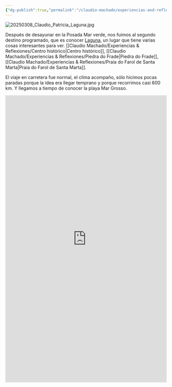 ```yaml
---
{"dg-publish":true,"permalink":"/claudio-machado/experiencias-and-reflexiones/laguna/","tags":["viajes","Brasil","automóvil","bombinhas","playa"]}
---
```


![20250308_Claudio_Patricia_Laguna.jpg](/img/user/Personal/Im%C3%A1genes/20250308_Claudio_Patricia_Laguna.jpg) 

Después de desayunar en la Posada Mar verde, nos fuimos al segundo destino programado, que es conocer [Laguna](https://maps.app.goo.gl/C2APaqcfC6GA3S6q8), un lugar que tiene varias cosas interesantes para ver. [[Claudio Machado/Experiencias & Reflexiones/Centro histórico\|Centro histórico]], [[Claudio Machado/Experiencias & Reflexiones/Piedra do Frade\|Piedra do Frade]], [[Claudio Machado/Experiencias & Reflexiones/Praia do Farol de Santa Marta\|Praia do Farol de Santa Marta]]. 

El viaje en carretera fue normal, el clima acompaño, sólo hicimos pocas paradas porque la idea era llegar temprano y porque recorrimos casi 600 km. Y llegamos a tiempo de conocer la playa Mar Grosso.

<div style="position: relative; width: 100%; padding-bottom: 177.78%; height: 0; overflow: hidden;">
  <iframe 
    style="position: absolute; top: 0; left: 0; width: 100%; height: 100%;" 
    src="https://www.youtube.com/embed/QyEq_bJwcMs" 
    frameborder="0" allowfullscreen>
  </iframe>
</div>